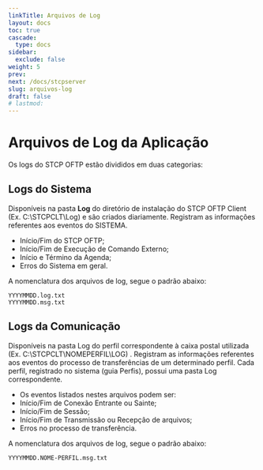 ```yaml
---
linkTitle: Arquivos de Log
layout: docs
toc: true
cascade:
  type: docs
sidebar:
  exclude: false
weight: 5
prev:
next: /docs/stcpserver
slug: arquivos-log
draft: false
# lastmod:
---
```

# Arquivos de Log da Aplicação

Os logs do STCP OFTP estão divididos em duas categorias:

## Logs do Sistema

Disponíveis na pasta **Log** do diretório de instalação do STCP OFTP Client (Ex. C:\STCPCLT\Log) e são criados diariamente. Registram as informações referentes aos eventos do SISTEMA.

- Início/Fim do STCP OFTP;
- Início/Fim de Execução de Comando Externo;
- Início e Término da Agenda;
- Erros do Sistema em geral.

A nomenclatura dos arquivos de log, segue o padrão abaixo:

```
YYYYMMDD.log.txt
YYYYMMDD.msg.txt
```

## Logs da Comunicação

Disponíveis na pasta Log do perfil correspondente à caixa postal utilizada (Ex. C:\STCPCLT\NOMEPERFIL\LOG) . Registram as informações referentes aos eventos do processo de transferências de um determinado perfil. Cada perfil, registrado no sistema (guia Perfis), possui uma pasta Log correspondente.

- Os eventos listados nestes arquivos podem ser:
- Início/Fim de Conexão Entrante ou Sainte;
- Início/Fim de Sessão;
- Início/Fim de Transmissão ou Recepção de arquivos;
- Erros no processo de transferência.

A nomenclatura dos arquivos de log, segue o padrão abaixo:

```
YYYYMMDD.NOME-PERFIL.msg.txt
```



